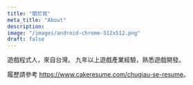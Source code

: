 ```yaml
---
title: "關於我"
meta_title: "About"
description:
image: "/images/android-chrome-512x512.png"
draft: false
---
```


遊戲程式人，來自台灣。
九年以上遊戲產業經驗，熟悉遊戲開發。

履歷請參考 <https://www.cakeresume.com/chugiau-se-resume>。
